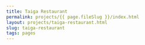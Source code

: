```yaml
---
title: Taiga Restaurant
permalink: projects/{{ page.fileSlug }}/index.html
layout: projects/taiga-restaurant.html
slug: taiga-restaurant
tags: pages
---
```



